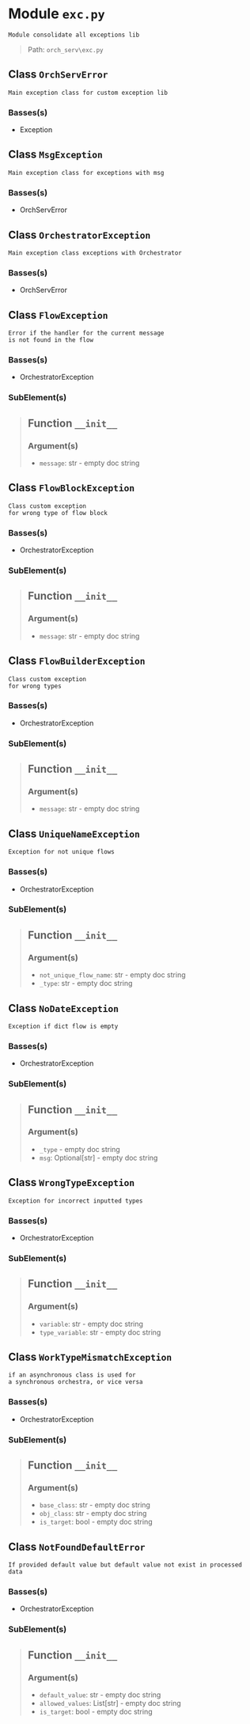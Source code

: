 # Module `exc.py`
```text
Module consolidate all exceptions lib
```

> Path: `orch_serv\exc.py`
## Class `OrchServError`
```text
Main exception class for custom exception lib
```

### Basses(s)
+ Exception
## Class `MsgException`
```text
Main exception class for exceptions with msg
```

### Basses(s)
+ OrchServError
## Class `OrchestratorException`
```text
Main exception class exceptions with Orchestrator
```

### Basses(s)
+ OrchServError
## Class `FlowException`
```text
Error if the handler for the current message
is not found in the flow
```

### Basses(s)
+ OrchestratorException
### SubElement(s)
 > ## Function  `__init__`
 > ### Argument(s)
 > + `message`: str - empty doc string
## Class `FlowBlockException`
```text
Class custom exception
for wrong type of flow block
```

### Basses(s)
+ OrchestratorException
### SubElement(s)
 > ## Function  `__init__`
 > ### Argument(s)
 > + `message`: str - empty doc string
## Class `FlowBuilderException`
```text
Class custom exception
for wrong types
```

### Basses(s)
+ OrchestratorException
### SubElement(s)
 > ## Function  `__init__`
 > ### Argument(s)
 > + `message`: str - empty doc string
## Class `UniqueNameException`
```text
Exception for not unique flows
```

### Basses(s)
+ OrchestratorException
### SubElement(s)
 > ## Function  `__init__`
 > ### Argument(s)
 > + `not_unique_flow_name`: str - empty doc string
 > + `_type`: str - empty doc string
## Class `NoDateException`
```text
Exception if dict flow is empty
```

### Basses(s)
+ OrchestratorException
### SubElement(s)
 > ## Function  `__init__`
 > ### Argument(s)
 > + `_type` - empty doc string
 > + `msg`: Optional[str] - empty doc string
## Class `WrongTypeException`
```text
Exception for incorrect inputted types
```

### Basses(s)
+ OrchestratorException
### SubElement(s)
 > ## Function  `__init__`
 > ### Argument(s)
 > + `variable`: str - empty doc string
 > + `type_variable`: str - empty doc string
## Class `WorkTypeMismatchException`
```text
if an asynchronous class is used for
a synchronous orchestra, or vice versa
```

### Basses(s)
+ OrchestratorException
### SubElement(s)
 > ## Function  `__init__`
 > ### Argument(s)
 > + `base_class`: str - empty doc string
 > + `obj_class`: str - empty doc string
 > + `is_target`: bool - empty doc string
## Class `NotFoundDefaultError`
```text
If provided default value but default value not exist in processed data
```

### Basses(s)
+ OrchestratorException
### SubElement(s)
 > ## Function  `__init__`
 > ### Argument(s)
 > + `default_value`: str - empty doc string
 > + `allowed_values`: List[str] - empty doc string
 > + `is_target`: bool - empty doc string